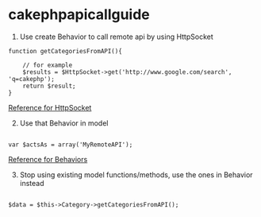 # cakephpapicallguide

1. Use create Behavior to call remote api by using HttpSocket

```
function getCategoriesFromAPI(){

	// for example
	$results = $HttpSocket->get('http://www.google.com/search', 'q=cakephp');
	return $result;
}

```

[Reference for HttpSocket](http://book.cakephp.org/1.3/en/The-Manual/Core-Utility-Libraries/HttpSocket.html)

2. Use that Behavior in model

```

var $actsAs = array('MyRemoteAPI');

```

[Reference for Behaviors](http://book.cakephp.org/1.3/en/The-Manual/Developing-with-CakePHP/Behaviors.html)

3. Stop using existing model functions/methods, use the ones in Behavior instead

```

$data = $this->Category->getCategoriesFromAPI();

```
 